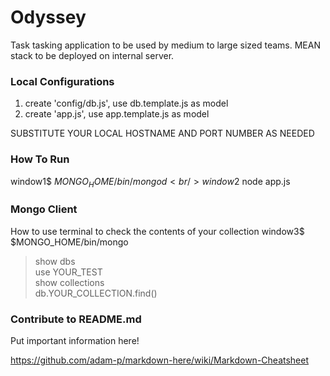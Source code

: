 # Odyssey
Task tasking application to be used by medium to large sized teams. MEAN stack to be deployed on internal server.

### Local Configurations
1. create 'config/db.js', use db.template.js as model
2. create 'app.js', use app.template.js as model

SUBSTITUTE YOUR LOCAL HOSTNAME AND PORT NUMBER AS NEEDED

### How To Run

window1$ $MONGO_HOME/bin/mongod <br />
window2$ node app.js <br />

### Mongo Client

How to use terminal to check the contents of your collection
window3$ $MONGO_HOME/bin/mongo <br />
> show dbs <br />
> use YOUR_TEST <br />
> show collections <br />
> db.YOUR_COLLECTION.find() <br />

### Contribute to README.md
Put important information here!

https://github.com/adam-p/markdown-here/wiki/Markdown-Cheatsheet